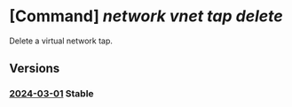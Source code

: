 # [Command] _network vnet tap delete_

Delete a virtual network tap.

## Versions

### [2024-03-01](/Resources/mgmt-plane/L3N1YnNjcmlwdGlvbnMve30vcmVzb3VyY2Vncm91cHMve30vcHJvdmlkZXJzL21pY3Jvc29mdC5uZXR3b3JrL3ZpcnR1YWxuZXR3b3JrdGFwcy97fQ==/2024-03-01.xml) **Stable**

<!-- mgmt-plane /subscriptions/{}/resourcegroups/{}/providers/microsoft.network/virtualnetworktaps/{} 2024-03-01 -->
